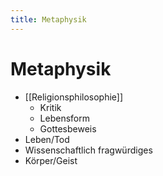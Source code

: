```yaml
---
title: Metaphysik
---
```

# Metaphysik

- [[Religionsphilosophie]]
    - Kritik
    - Lebensform
    - Gottesbeweis
- Leben/Tod
- Wissenschaftlich fragwürdiges
- Körper/Geist